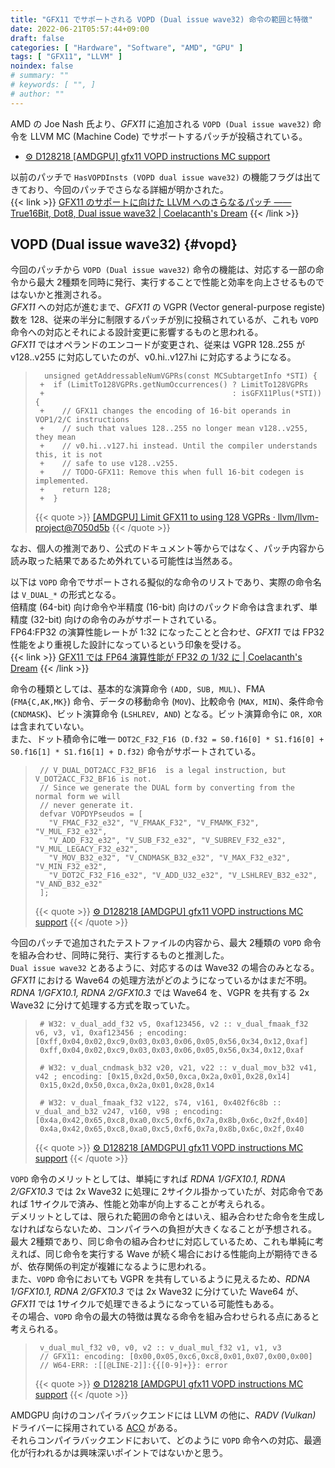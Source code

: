```yaml
---
title: "GFX11 でサポートされる VOPD (Dual issue wave32) 命令の範囲と特徴"
date: 2022-06-21T05:57:44+09:00
draft: false
categories: [ "Hardware", "Software", "AMD", "GPU" ]
tags: [ "GFX11", "LLVM" ]
noindex: false
# summary: ""
# keywords: [ "", ]
# author: ""
---
```


AMD の Joe Nash 氏より、*GFX11* に追加される `VOPD (Dual issue wave32)` 命令を LLVM MC (Machine Code) でサポートするパッチが投稿されている。  

 * [⚙ D128218 [AMDGPU] gfx11 VOPD instructions MC support](https://reviews.llvm.org/D128218)

以前のパッチで `HasVOPDInsts (VOPD dual issue wave32)` の機能フラグは出てきており、今回のパッチでさらなる詳細が明かされた。  
{{< link >}} [GFX11 のサポートに向けた LLVM へのさらなるパッチ ―― True16Bit, Dot8, Dual issue wave32 | Coelacanth's Dream](/posts/2022/05/10/llvm-gfx11-dual-issue/#vopd) {{< /link >}}


## VOPD (Dual issue wave32) {#vopd}

今回のパッチから `VOPD (Dual issue wave32)` 命令の機能は、対応する一部の命令から最大 2種類を同時に発行、実行することで性能と効率を向上させるものではないかと推測される。  
*GFX11* への対応が進むまで、*GFX11* の VGPR (Vector general-purpose registe) 数を 128、従来の半分に制限するパッチが別に投稿されているが、これも `VOPD` 命令への対応とそれによる設計変更に影響するものと思われる。  
*GFX11* ではオペランドのエンコードが変更され、従来は VGPR 128..255 が v128..v255 に対応していたのが、v0.hi..v127.hi に対応するようになる。  

 > 		 unsigned getAddressableNumVGPRs(const MCSubtargetInfo *STI) {
 > 		+  if (LimitTo128VGPRs.getNumOccurrences() ? LimitTo128VGPRs
 > 		+                                          : isGFX11Plus(*STI)) {
 > 		+    // GFX11 changes the encoding of 16-bit operands in VOP1/2/C instructions
 > 		+    // such that values 128..255 no longer mean v128..v255, they mean
 > 		+    // v0.hi..v127.hi instead. Until the compiler understands this, it is not
 > 		+    // safe to use v128..v255.
 > 		+    // TODO-GFX11: Remove this when full 16-bit codegen is implemented.
 > 		+    return 128;
 > 		+  }
 >
 > {{< quote >}} [[AMDGPU] Limit GFX11 to using 128 VGPRs · llvm/llvm-project@7050d5b](https://github.com/llvm/llvm-project/commit/7050d5b98c0952b24b61f88653de86443cbabd7c) {{< /quote >}}

なお、個人の推測であり、公式のドキュメント等からではなく、パッチ内容から読み取った結果であるため外れている可能性は当然ある。  

以下は `VOPD` 命令でサポートされる擬似的な命令のリストであり、実際の命令名は `V_DUAL_*` の形式となる。  
倍精度 (64-bit) 向け命令や半精度 (16-bit) 向けのパックド命令は含まれず、単精度 (32-bit) 向けの命令のみがサポートされている。  
FP64:FP32 の演算性能レートが 1:32 になったことと合わせ、*GFX11* では FP32 性能をより重視した設計になっているという印象を受ける。  
{{< link >}} [GFX11 では FP64 演算性能が FP32 の 1/32 に | Coelacanth's Dream](/posts/2022/06/18/gfx11-dpfp-rate/) {{< /link >}}

命令の種類としては、基本的な演算命令 `(ADD, SUB, MUL)`、FMA (`FMA{C,AK,MK}`) 命令、データの移動命令 (`MOV`)、比較命令 (`MAX, MIN`)、条件命令 (`CNDMASK`)、ビット演算命令 (`LSHLREV, AND`) となる。ビット演算命令に `OR, XOR` は含まれていない。  
また、ドット積命令に唯一 `DOT2C_F32_F16 (D.f32 = S0.f16[0] * S1.f16[0] + S0.f16[1] * S1.f16[1] + D.f32)` 命令がサポートされている。  

 > 		// V_DUAL_DOT2ACC_F32_BF16  is a legal instruction, but V_DOT2ACC_F32_BF16 is not.
 > 		// Since we generate the DUAL form by converting from the normal form we will
 > 		// never generate it.
 > 		defvar VOPDYPseudos = [
 > 		  "V_FMAC_F32_e32", "V_FMAAK_F32", "V_FMAMK_F32", "V_MUL_F32_e32",
 > 		  "V_ADD_F32_e32", "V_SUB_F32_e32", "V_SUBREV_F32_e32", "V_MUL_LEGACY_F32_e32",
 > 		  "V_MOV_B32_e32", "V_CNDMASK_B32_e32", "V_MAX_F32_e32", "V_MIN_F32_e32",
 > 		  "V_DOT2C_F32_F16_e32", "V_ADD_U32_e32", "V_LSHLREV_B32_e32", "V_AND_B32_e32"
 > 		];
 >
 > {{< quote >}} [⚙ D128218 [AMDGPU] gfx11 VOPD instructions MC support](https://reviews.llvm.org/D128218) {{< /quote >}}

今回のパッチで追加されたテストファイルの内容から、最大 2種類の `VOPD` 命令を組み合わせ、同時に発行、実行するものと推測した。  
`Dual issue wave32` とあるように、対応するのは Wave32 の場合のみとなる。  
*GFX11* における Wave64 の処理方法がどのようになっているかはまだ不明。*RDNA 1/GFX10.1, RDNA 2/GFX10.3* では Wave64 を、VGPR を共有する 2x Wave32 に分けて処理する方式を取っていた。  

 > 		# W32: v_dual_add_f32 v5, 0xaf123456, v2 :: v_dual_fmaak_f32 v6, v3, v1, 0xaf123456 ; encoding: [0xff,0x04,0x02,0xc9,0x03,0x03,0x06,0x05,0x56,0x34,0x12,0xaf]
 > 		0xff,0x04,0x02,0xc9,0x03,0x03,0x06,0x05,0x56,0x34,0x12,0xaf
 > 		
 > 		# W32: v_dual_cndmask_b32 v20, v21, v22 :: v_dual_mov_b32 v41, v42 ; encoding: [0x15,0x2d,0x50,0xca,0x2a,0x01,0x28,0x14]
 > 		0x15,0x2d,0x50,0xca,0x2a,0x01,0x28,0x14
 > 		
 > 		# W32: v_dual_fmaak_f32 v122, s74, v161, 0x402f6c8b :: v_dual_and_b32 v247, v160, v98 ; encoding: [0x4a,0x42,0x65,0xc8,0xa0,0xc5,0xf6,0x7a,0x8b,0x6c,0x2f,0x40]
 > 		0x4a,0x42,0x65,0xc8,0xa0,0xc5,0xf6,0x7a,0x8b,0x6c,0x2f,0x40
 >
 > {{< quote >}} [⚙ D128218 [AMDGPU] gfx11 VOPD instructions MC support](https://reviews.llvm.org/D128218) {{< /quote >}}

`VOPD` 命令のメリットとしては、単純にすれば *RDNA 1/GFX10.1, RDNA 2/GFX10.3* では 2x Wave32 に処理に 2サイクル掛かっていたが、対応命令であれば 1サイクルで済み、性能と効率が向上することが考えられる。  
デメリットとしては、限られた範囲の命令とはいえ、組み合わせた命令を生成しなければならないため、コンパイラへの負担が大きくなることが予想される。  
最大 2種類であり、同じ命令の組み合わせに対応しているため、これも単純に考えれば、同じ命令を実行する Wave が続く場合における性能向上が期待できるが、依存関係の判定が複雑になるように思われる。  
また、`VOPD` 命令においても VGPR を共有しているように見えるため、*RDNA 1/GFX10.1, RDNA 2/GFX10.3* では 2x Wave32 に分けていた Wave64 が、*GFX11* では 1サイクルで処理できるようになっている可能性もある。  
その場合、`VOPD` 命令の最大の特徴は異なる命令を組み合わせられる点にあると考えられる。  

 > 		v_dual_mul_f32 v0, v0, v2 :: v_dual_mul_f32 v1, v1, v3
 > 		// GFX11: encoding: [0x00,0x05,0xc6,0xc8,0x01,0x07,0x00,0x00]
 > 		// W64-ERR: :[[@LINE-2]]:{{[0-9]+}}: error
 >
 > {{< quote >}} [⚙ D128218 [AMDGPU] gfx11 VOPD instructions MC support](https://reviews.llvm.org/D128218) {{< /quote >}}

AMDGPU 向けのコンパイラバックエンドには LLVM の他に、*RADV (Vulkan)* ドライバーに採用されている [ACO](/tags/aco) がある。  
それらコンパイラバックエンドにおいて、どのように `VOPD` 命令への対応、最適化が行われるかは興味深いポイントではないかと思う。  

